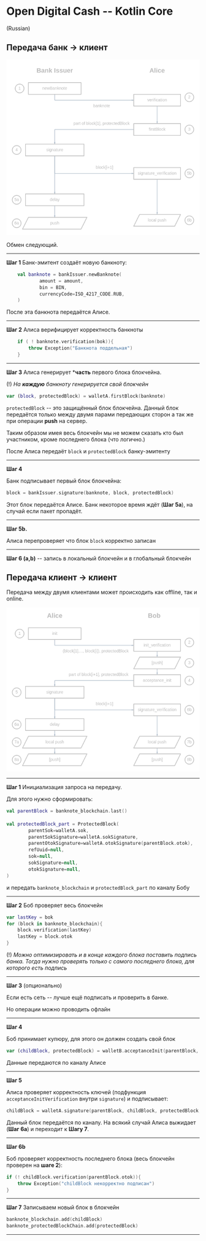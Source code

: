 # Open Digital Cash -- Kotlin Core

(Russian)

## Передача банк -> клиент


![Alt text](./doc/diagram_1.png)

Обмен следующий.

---

**Шаг 1**
Банк-эмитент создаёт новую банкноту:
```kotlin
    val banknote = bankIssuer.newBanknote(
            amount = amount,
            bin = BIN,
            currencyCode=ISO_4217_CODE.RUB,
    )
```

После эта банкнота передаётся Алисе.

---

**Шаг 2**
Алиса верифицирует корректность банкноты
```kotlin
    if ( ! banknote.verification(bok)){
        throw Exception("Банкнота поддельная")
    }
```
---
**Шаг 3**
Алиса генерирует ***часть** первого блока блокчейна.

(!) *На **каждую** банкноту генерируется свой блокчейн*

```kotlin
var (block, protectedBlock) = walletA.firstBlock(banknote)
```

`protectedBlock` -- это защищённый блок блокчейна. 
Данный блок передаётся только между двумя парами передающих сторон
а так же при операции **push** на сервер.

Таким образом имея весь блокчейн мы не можем сказать кто был участником, 
кроме последнего блока (что логично.)

После Алиса передаёт `block` и `protectedBlock` банку-эмитенту

---

**Шаг 4**

Банк подписывает первый блок блокчейна:
```kotlin
block = bankIssuer.signature(banknote, block, protectedBlock)
```

Этот блок передаётся Алисе. 
Банк некоторое время ждёт (**Шаг 5а**), на случай если пакет пропадёт.

---

**Шаг 5b.**

Алиса перепроверяет что блок `block` корректно записан

---

**Шаг 6 (а,b)** -- запись в локальный блокчейн и в глобальный блокчейн

## Передача клиент -> клиент

Передача между двумя клиентами может происходить как offline, так и online.

[//]:  https://programforyou.ru/block-diagram-redactor

![Alt text](./doc/diagram_2.png)

---

**Шаг 1**
Инициализация запроса на передачу.

Для этого нужно сформировать:
```kotlin
val parentBlock = banknote_blockchain.last()

val protectedBlock_part = ProtectedBlock(
        parentSok=walletA.sok,
        parentSokSignature=walletA.sokSignature,
        parentOtokSignature=walletA.otokSignature(parentBlock.otok),
        refUuid=null,
        sok=null,
        sokSignature=null,
        otokSignature=null,
)
```
и передать `banknote_blockchain` и `protectedBlock_part` по каналу Бобу

---

**Шаг 2**
Боб проверяет весь блокчейн
```kotlin
var lastKey = bok
for (block in banknote_blockchain){
    block.verification(lastKey)
    lastKey = block.otok
}
```

(!) *Можно оптимизировать и в конце каждого блока поставить подпись банка.
Тогда нужно проверять только с самого последнего блока, для которого есть подпись*

---

**Шаг 3** (опционально)

Если есть сеть -- лучше ещё подписать и проверить в банке. 

Но операции можно проводить офлайн

---

**Шаг 4** 

Боб принимает купюру, для этого он должен создать свой блок
```kotlin
var (childBlock, protectedBlock) = walletB.acceptanceInit(parentBlock, protectedBlock_part, bok)
```

Данные передаются по каналу Алисе

--- 

**Шаг 5**

Алиса проверяет корректность ключей 
(подфункция `acceptanceInitVerification` внутри `signature`) 
и подписывает:
```kotlin
childBlock = walletA.signature(parentBlock, childBlock, protectedBlock, bok)
```

Данный блок передаётся по каналу. 
На всякий случай Алиса выжидает (**Шаг 6a**) и переходит к **Шагу 7**.

---

**Шаг 6b**

Боб проверяет корректность последнего блока 
(весь блокчейн проверен на **шаге 2**):
```kotlin
if (! childBlock.verification(parentBlock.otok)){
    throw Exception("childBlock некорректно подписан")
}
```

---

**Шаг 7**
Записываем новый блок в блокчейн
```kotlin
banknote_blockchain.add(childBlock)
banknote_protectedBlockChain.add(protectedBlock)
```


---